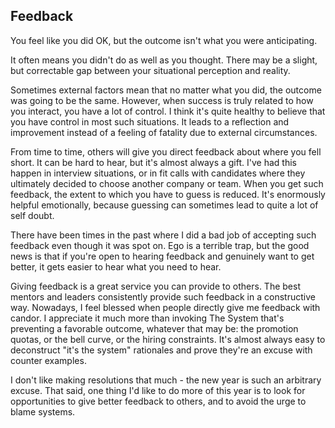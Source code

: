 ## Feedback

You feel like you did OK, but the outcome isn't what you were anticipating. 

It often means you didn't do as well as you thought. There may be a slight, but correctable gap between your situational perception and reality.

Sometimes external factors mean that no matter what you did, the outcome was going to be the same. However, when success is truly related to how you interact, you have a lot of control. I think it's quite healthy to believe that you have control in most such situations. It leads to a reflection and improvement instead of a feeling of fatality due to external circumstances.

From time to time, others will give you direct feedback about where you fell short. It can be hard to hear, but it's almost always a gift. I've had this happen in interview situations, or in fit calls with candidates where they ultimately decided to choose another company or team. When you get such feedback, the extent to which you have to guess is reduced. It's enormously helpful emotionally, because guessing can sometimes lead to quite a lot of self doubt. 

There have been times in the past where I did a bad job of accepting such feedback even though it was spot on. Ego is a terrible trap, but the good news is that if you're open to hearing feedback and genuinely want to get better, it gets easier to hear what you need to hear.

Giving feedback is a great service you can provide to others. The best mentors and leaders consistently provide such feedback in a constructive way. Nowadays, I feel blessed when people directly give me feedback with candor. I appreciate it much more than invoking The System that's preventing a favorable outcome, whatever that may be: the promotion quotas, or the bell curve, or the hiring constraints. It's almost always easy to deconstruct "it's the system" rationales and prove they're an excuse with counter examples.

I don't like making resolutions that much - the new year is such an arbitrary excuse. That said, one thing I'd like to do more of this year is to look for opportunities to give better feedback to others, and to avoid the urge to blame systems.

